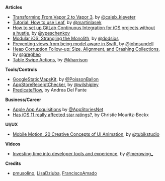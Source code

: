 **Articles**

* [Transforming From Vapor 2 to Vapor 3](https://www.skelpo.com/blog/vapor2-to-vapor3/), by [@caleb_kleveter](https://twitter.com/caleb_kleveter)
* [Tutorial: How to use Leaf](https://medium.com/@martinlasek/tutorial-how-to-use-leaf-70d796831ec5), by [@martinlasek](https://twitter.com/martinlasek)
* [How to set up GitLab Continuous Integration for iOS projects without a hustle](https://medium.com/flawless-app-stories/how-to-set-up-gitlab-continuous-integration-for-ios-projects-without-a-hustle-53c2b642c90f), by [@vpeschenkov](https://twitter.com/vpeschenkov)
* [Modular iOS: Strangling the Monolith](https://edit.theappbusiness.com/modular-ios-strangling-the-monolith-4a6843a28992), by [@dodsios](https://twitter.com/dodsios)
* [Preventing views from being model aware in Swift](https://www.swiftbysundell.com/posts/preventing-views-from-being-model-aware-in-swift), by [@johnsundell](https://twitter.com/johnsundell)
* [Heap Corruption Follow-up: Size, Alignment, and Crashing Collections](https://topologyeyewear.github.io/engineering-blog/2018/03/19/heap_corruption_followup/), by [@gregheo](https://twitter.com/gregheo)
* [Table Swipe Actions](https://useyourloaf.com/blog/table-swipe-actions/), by [@kharrison](https://twitter.com/kharrison)

**Tools/Controls**

* [GoogleStaticMapsKit](https://github.com/PoissonBallon/GoogleStaticMapsKit), by [@PoissonBallon](https://twitter.com/poissonballon)
* [AppStoreReceiptChecker](https://github.com/delicious-monster/AppStoreReceiptChecker), by [@wilshipley](https://twitter.com/wilshipley)
* [PredicateFlow](https://github.com/andreadelfante/PredicateFlow), by Andrea Del Fante

**Business/Career**

* [Apple App Acquisitions](https://appstories.net/episodes/47/) by [@AppStoriesNet](https://twitter.com/AppStoriesNet)
* [Has iOS 11 really affected star ratings?](https://stories.appbot.co/has-ios-11-really-affected-star-ratings-d9122b8c0403), by Christie Mouritz-Beckx

**UI/UX**

* [Mobile Motion. 20 Creative Concepts of UI Animation](https://uxplanet.org/mobile-motion-20-creative-concepts-of-ui-animation-b7c0f550a754), by [@tubikstudio](https://twitter.com/tubikstudio)

**Videos**

* [Investing time into developer tools and experience](https://www.youtube.com/watch?v=yAQQ0cIxSF8), by [@merowing_](https://twitter.com/merowing_)

**Credits**

* [pmusolino](https://github.com/Codeido), [LisaDziuba](https://github.com/LisaDziuba), [FranciscoAmado](https://github.com/FranciscoAmado)
